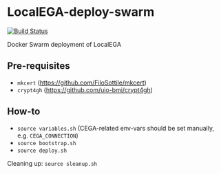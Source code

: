 # LocalEGA-deploy-swarm
[![Build Status](https://travis-ci.org/neicnordic/LocalEGA-deploy-swarm.svg?branch=master)](https://travis-ci.org/neicnordic/LocalEGA-deploy-swarm)

Docker Swarm deployment of LocalEGA

## Pre-requisites

- `mkcert` (https://github.com/FiloSottile/mkcert)
- `crypt4gh` (https://github.com/uio-bmi/crypt4gh)

## How-to

- `source variables.sh` (CEGA-related env-vars should be set manually, e.g. `CEGA_CONNECTION`)
- `source bootstrap.sh`
- `source deploy.sh`

Cleaning up: `source sleanup.sh`
